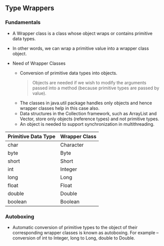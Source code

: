 ## Type Wrappers

### Fundamentals

* A Wrapper class is a class whose object wraps or contains primitive data types.
* In other words, we can wrap a primitive value into a wrapper class object.

* Need of Wrapper Classes
	- Conversion of primitive data types into objects.
		> Objects are needed if we wish to modify the arguments passed into a method (because primitive types are passed by value).
	- The classes in java.util package handles only objects and hence wrapper classes help in this case also.
	- Data structures in the Collection framework, such as ArrayList and Vector, store only objects (reference types) and not primitive types.
	- An object is needed to support synchronization in multithreading.

| Primitive Data Type | Wrapper Class |
|---------------------|---------------|
| char                | Character     |
| byte                | Byte          |
| short               | Short         |
| int                 | Integer       |
| long                | Long          |
| float               | Float         |
| double              | Double        |
| boolean             | Boolean       |

### Autoboxing

* Automatic conversion of primitive types to the object of their corresponding wrapper classes is known as autoboxing. For example – conversion of int to Integer, long to Long, double to Double.
